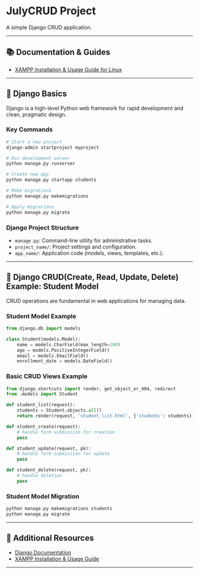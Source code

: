 # JulyCRUD Project

A simple Django CRUD application.

---

## 📚 Documentation & Guides

- [XAMPP Installation & Usage Guide for Linux](./XAMPP-guide.md)

---

## 🚀 Django Basics

Django is a high-level Python web framework for rapid development and clean, pragmatic design.

### Key Commands

```bash
# Start a new project
django-admin startproject myproject

# Run development server
python manage.py runserver

# Create new app
python manage.py startapp students

# Make migrations
python manage.py makemigrations

# Apply migrations
python manage.py migrate
```

### Django Project Structure

- `manage.py`: Command-line utility for administrative tasks.
- `project_name/`: Project settings and configuration.
- `app_name/`: Application code (models, views, templates, etc.).

---

## 🔄 Django CRUD(Create, Read, Update, Delete) Example: Student Model

CRUD operations are fundamental in web applications for managing data.

### Student Model Example

```python
from django.db import models

class Student(models.Model):
    name = models.CharField(max_length=100)
    age = models.PositiveIntegerField()
    email = models.EmailField()
    enrollment_date = models.DateField()
```

### Basic CRUD Views Example

```python
from django.shortcuts import render, get_object_or_404, redirect
from .models import Student

def student_list(request):
    students = Student.objects.all()
    return render(request, 'student_list.html', {'students': students})

def student_create(request):
    # handle form submission for creation
    pass

def student_update(request, pk):
    # handle form submission for update
    pass

def student_delete(request, pk):
    # handle deletion
    pass
```

### Student Model Migration

```bash
python manage.py makemigrations students
python manage.py migrate
```

---

## 📝 Additional Resources

- [Django Documentation](https://docs.djangoproject.com/)
- [XAMPP Installation & Usage Guide](./XAMPP-guide.md)

---
